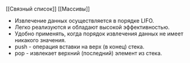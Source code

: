[[Связный список]] [[Массивы]]

- Извлечение данных осуществляется в порядке LIFO.
- Легко реализуются и обладают высокой эффективностью.
- Удобно применять, когда порядок извлечения данных не имеет никакого значения.
- push - операция вставки на верх (в конец) стека.
- pop - извлекает верхний (последний) элемент из стека.